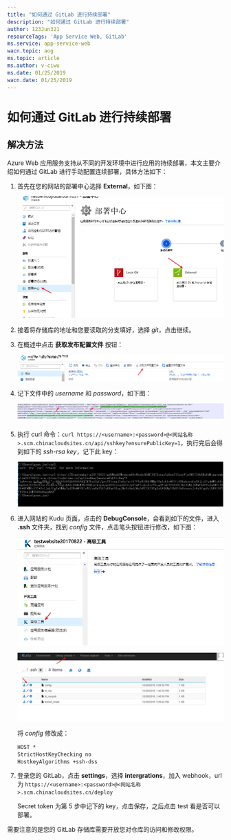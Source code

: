 ```yaml
---
title: "如何通过 GitLab 进行持续部署"
description: "如何通过 GitLab 进行持续部署"
author: 123Jun321
resourceTags: 'App Service Web, GitLab'
ms.service: app-service-web
wacn.topic: aog
ms.topic: article
ms.author: v-ciwu
ms.date: 01/25/2019
wacn.date: 01/25/2019
---
```


# 如何通过 GitLab 进行持续部署

## 解决方法

Azure Web 应用服务支持从不同的开发环境中进行应用的持续部署，本文主要介绍如何通过 GitLab 进行手动配置连续部署，具体方法如下：

1. 首先在您的网站的部署中心选择 **External**，如下图：

    ![01](media/aog-app-service-web-howto-deploy-continuously-via-gitlab/01.png "01")

2. 接着将存储库的地址和您要读取的分支填好，选择 *git*，点击继续。

3. 在概述中点击 **获取发布配置文件** 按钮：

    ![02](media/aog-app-service-web-howto-deploy-continuously-via-gitlab/02.png "02")

4. 记下文件中的 *username* 和 *password*，如下图：

    ![03](media/aog-app-service-web-howto-deploy-continuously-via-gitlab/03.png "03")

5. 执行 curl 命令：`curl https://<username>:<password>@<网站名称>.scm.chinacloudsites.cn/api/sshkey?ensurePublicKey=1`，执行完后会得到如下的 *ssh-rsa key*，记下此 key：

    ![04](media/aog-app-service-web-howto-deploy-continuously-via-gitlab/04.png "04")

6. 进入网站的 Kudu 页面，点击的 **DebugConsole**，会看到如下的文件，进入 **.ssh** 文件夹，找到 *config* 文件，点击笔头按钮进行修改，如下图：

    ![05](media/aog-app-service-web-howto-deploy-continuously-via-gitlab/05.png "05")

    ![06](media/aog-app-service-web-howto-deploy-continuously-via-gitlab/06.png "06")

    将 *config* 修改成：

    ```xml
    HOST *
    StrictHostKeyChecking no
    HostkeyAlgorithms +ssh-dss
    ```

7. 登录您的 GitLab，点击 **settings**，选择 **intergrations**，加入 webhook，url 为 `https://<username>:<password>@<网站名称>.scm.chinacloudsites.cn/deploy`

    Secret token 为第 5 步中记下的 key，点击保存，之后点击 test 看是否可以部署。

需要注意的是您的 GitLab 存储库需要开放您对仓库的访问和修改权限。
